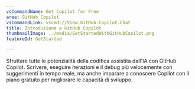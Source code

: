 ```yaml
---
vsCommandName: Get Copilot for Free
area: GitHub Copilot
vsCommandLink: vscmd://View.GitHub.Copilot.Chat
title: Introduzione a GitHub Copilot
thumbnailImage: ../media/GetStartedWithGitHubCopilot.png
featureId: GetStarted

---
```



Sfruttare tutte le potenzialità della codifica assistita dall'IA con GitHub Copilot. Scrivere, eseguire iterazioni e il debug più velocemente con suggerimenti in tempo reale, ma anche imparare a conoscere Copilot con il piano gratuito per migliorare le capacità di sviluppo.

